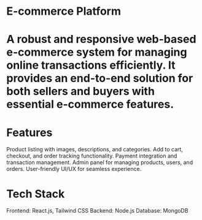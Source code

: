 # E-commerce Platform

# A robust and responsive web-based e-commerce system for managing online transactions efficiently. It provides an end-to-end solution for both sellers and buyers with essential e-commerce features.

# Features

Product listing with images, descriptions, and categories.
Add to cart, checkout, and order tracking functionality.
Payment integration and transaction management.
Admin panel for managing products, users, and orders.
User-friendly UI/UX for seamless experience.


# Tech Stack

Frontend: React.js, Tailwind CSS
Backend: Node.js
Database: MongoDB 

